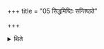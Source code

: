 +++
title = "05 सिद्धमिष्टिः सन्तिष्ठते"

+++

<details><summary>थिते</summary>

5. The offering stands completely established (i.e. concluded) in accordance with the usual manner.
</details>

